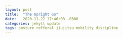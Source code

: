 ```yaml
---
layout: post
title:  "The Upright Go"
date:   2020-11-22 17:46:03 -0300
categories: jekyll update
tags: posture refferal jiujitsu mobility discipline
---
```

